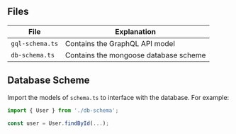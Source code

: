 ## Files
File | Explanation
-----|------------
`gql-schema.ts` | Contains the GraphQL API model
`db-schema.ts` | Contains the mongoose database scheme

## Database Scheme

Import the models of `schema.ts` to interface with the database.
For example:
```ts
import { User } from './db-schema';

const user = User.findById(...);
```
